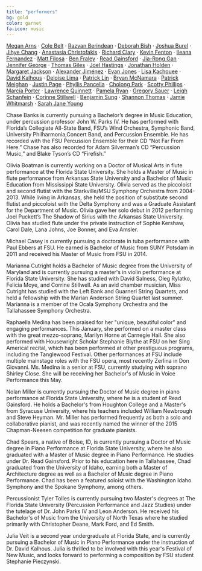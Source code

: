 ```yaml
---
title: "performers"
bg: gold
color: garnet
fa-icon: music
---
```

[Megan Arns](http://www.whatisnoise.net/megan-arns/) ·
[Cole Belt](http://www.ricoreeds.com/woodwindsArtistDetails.Page?ArtistId=45462) ·
[Razvan Berindean](http://www.nromusic.com/about-the-nro/musicians/mihai-berindean-viola/) ·
[Deborah Bish](http://www.music.fsu.edu/Faculty-and-Staff/Faculty/Deborah-Bish) ·
[Joshua Burel](http://joshuaburel.com/Joshua_Burel_l_Composer/Biography.html) ·
[Jihye Chang](http://jihyechang.com/about/) ·
[Anastasia Christofakis](http://www.whatisnoise.net/stacy/) ·
[Richard Clary](http://www.music.fsu.edu/Faculty-and-Staff/Faculty/Richard-Clary) ·
[Kevin Fenton](http://www.music.fsu.edu/Faculty-and-Staff/Faculty/Kevin-Fenton) ·
[Ileana Fernandez](http://web.fscj.edu/i.fernandez) ·
[Matt Filosa](http://www.mattfilosamusic.com/bio.html) ·
[Ben Fraley](http://www.benjaminfraley.com/html/about.php) ·
[Read Gainsford](http://www.music.fsu.edu/Faculty-and-Staff/Faculty/Read-Gainsford) ·
[Jia-Rong Gan](https://ucsimusic.wordpress.com/2014/06/18/violin-piano-recital/) ·
[Jennifer George](http://www.nromusic.com/about-the-nro/musicians/jennifer-george-violin/) ·
[Thomas Giles](http://www.woodwinds.daddario.com/woodwindsArtistDetails.Page?ArtistId=45463) ·
[Joel Hastings](http://www.music.fsu.edu/Faculty-and-Staff/Faculty/Joel-Hastings) ·
[Jonathan Holden](http://www.music.fsu.edu/Faculty-and-Staff/Faculty/Jonathan-Holden) ·
[Margaret Jackson](http://www.music.fsu.edu/Faculty-and-Staff/Faculty/Margaret-Jackson) ·
[Alexander Jiménez](http://www.music.fsu.edu/Faculty-and-Staff/Faculty/Alexander-Jimenez) ·
[Evan Jones](http://www.music.fsu.edu/Faculty-and-Staff/Faculty/Evan-Jones) ·
[Lisa Kachouee](http://lisakachouee.com/bio/) ·
[David Kalhous](http://www.music.fsu.edu/Faculty-and-Staff/Faculty/David-Kalhous) ·
[Deloise Lima](http://www.music.fsu.edu/Faculty-and-Staff/Faculty/Deloise-Lima) ·
[Patrick Lin](http://www.nromusic.com/about-the-nro/musicians/patrick-lin-violin/) ·
[Bryan McNamara](http://www.bryanmcnamara.net) ·
[Patrick Meighan](http://www.music.fsu.edu/Faculty-and-Staff/Faculty/Patrick-Meighan) ·
[Justin Page](http://www.whatisnoise.net/justin-page/) ·
[Phyllis Pancella](http://www.barrettvantage.com/artist.php?id=ppancella&aview=bio) ·
[Cholong Park](http://www.whatisnoise.net/cholong-park/) ·
[Scotty Phillips](https://sdpsaxophone.wordpress.com/bio/) ·
[Marcía Porter](http://www.music.fsu.edu/Faculty-and-Staff/Faculty/Marcia-Porter) ·
[Lawrence Quinnett](http://www.lawrencequinnett.com/about.html) ·
[Pamela Ryan](http://www.music.fsu.edu/Faculty-and-Staff/Faculty/Pamela-Ryan) ·
[Gregory Sauer](http://www.music.fsu.edu/Faculty-and-Staff/Faculty/Greg-Sauer) ·
[Leigh Schanfein](http://shannyfine.webs.com/aboutme.htm) ·
[Corinne Stillwell](http://www.music.fsu.edu/Faculty-and-Staff/Faculty/Corinne-Stillwell) ·
[Benjamin Sung](http://www.music.fsu.edu/Faculty-and-Staff/Faculty/Ben-Sung) ·
[Shannon Thomas](http://www.shannonthomasviolin.com/#!biography/c1enr) ·
[Jamie Whitmarsh](http://www.jamiewhitmarsh.com/) ·
[Sarah Jane Young](http://www.whatisnoise.net/sarah-jane/)

Chase Banks is currently pursuing a Bachelor’s degree in Music Education, under percussion professor John W. Parks IV. He has performed with Florida’s Collegiate All-State Band, FSU’s Wind Orchestra, Symphonic Band, University Philharmonia,Concert Band, and Percussion Ensemble. He has recorded with the FSU Percussion Ensemble for their CD “Not Far From Here.” Chase has also recorded for Adam Silverman’s CD “Percussion Music,” and Blake Tyson’s CD “Firefish.”

Olivia Boatman is currently working on a Doctor of Musical Arts in flute performance at the Florida State University.  She holds a Master of Music in flute performance from Arkansas State University and a Bachelor of Music Education from Mississippi State University.  Olivia served as the piccoloist and second flutist with the Starkville/MSU Symphony Orchestra from 2004-2013.  While living in Arkansas, she held the position of substitute second flutist and piccoloist with the Delta Symphony and was a Graduate Assistant for the Department of Music.  Olivia gave her solo debut in 2012 performing Joel Puckett’s The Shadow of Sirius with the Arkansas State University.  Olivia has studied flute under the private instruction of Sophie Kershaw, Carol Dale, Lana Johns, Joe Bonner, and Eva Amsler.

Michael Casey is currently pursuing a doctorate in tuba performance with Paul Ebbers at FSU. He earned is Bachelor of Music from SUNY Potsdam in 2011 and received his Master of Music from FSU in 2014.

Marianna Cutright holds a Bachelor of Music degree from the University of Maryland and is currently pursuing a master's in violin performance at Florida State University. She has studied with David Salness, Oleg Rylatko, Felicia Moye, and Corrine Stillwell.  As an avid chamber musician, Miss Cutright has studied with the Left Bank and Guarneri String Quartets, and held a fellowship with the Marian Anderson String Quartet last summer. Marianna is a member of the Ocala Symphony Orchestra and the Tallahassee Symphony Orchestra.

Raphaella Medina has been praised for her "unique, beautiful color" and engaging performances. This January, she performed on a master class with the great mezzo-soprano, Marilyn Horne at Carnegie Hall. She also performed with Housewright Scholar Stephanie Blythe at FSU on her Sing America! recital, which has been performed at other prestiguous programs, including the Tanglewood Festival. Other performances at FSU include multiple mainstage roles with the FSU opera, most recently Zerlina in Don Giovanni. Ms. Medina is a senior at FSU, currently studying with soprano Shirley Close. She will be receiving her Bachelor's of Music in Voice Performance this May.

Nolan Miller is currently pursuing the Doctor of Music degree in piano performance at Florida State University, where he is a student of Read Gainsford.  He holds a Bachelor's from Houghton College and a Master's from Syracuse University, where his teachers included William Newbrough and Steve Heyman.  Mr. Miller has performed frequently as both a solo and collaborative pianist, and was recently named the winner of the 2015 Chapman-Neesen competition for graduate pianists.

Chad Spears, a native of Boise, ID, is currently pursuing a Doctor of Music degree in Piano Performance at Florida State University, where he also graduated with a Master of Music degree in Piano Performance.  He studies under Dr. Read Gainsford.  Prior to his education here in Tallahassee, Chad graduated from the University of Idaho, earning both a Master of Architecture degree as well as a Bachelor of Music degree in Piano Performance.  Chad has been a featured soloist with the Washington Idaho Symphony and the Spokane Symphony, among others.

Percussionist Tyler Tolles is currently pursuing two Master's degrees at The Florida State University (Percussion Performance and Jazz Studies) under the tutelage of Dr. John Parks IV and Leon Anderson.  He received his Bachelor's of Music from the University of North Texas where he studied primarily with Christopher Deane, Mark Ford, and Ed Smith.

Julia Veit is a second year undergraduate at Florida State, and is currently pursuing a Bachelor of Music in Piano Performance under the instruction of Dr. David Kalhous.  Julia is thrilled to be involved with this year's Festival of New Music, and looks forward to performing a composition by FSU student Stephanie Pieczynski.